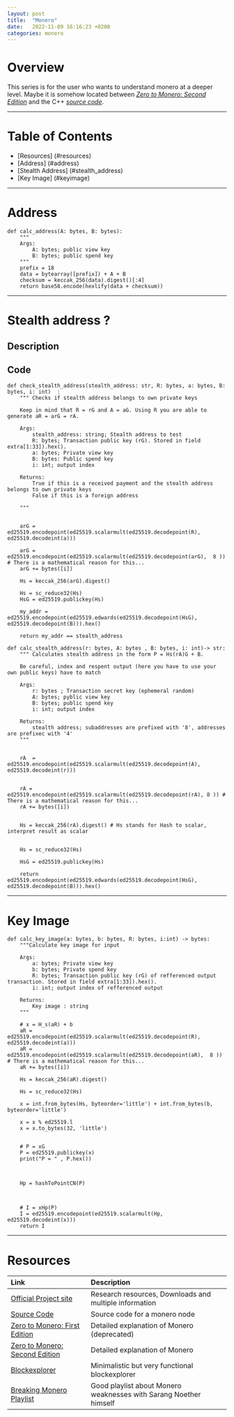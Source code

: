 ```yaml
---
layout: post
title:  "Monero"
date:   2022-11-09 16:16:23 +0200
categories: monero 
---
```



# Overview
This series is for the user who wants to understand monero at a deeper level. Maybe it is somehow located between *[Zero to Monero: Second Edition](https://www.getmonero.org/library/Zero-to-Monero-2-0-0.pdf)* and the C++ *[source code](https://github.com/monero-project/monero)*.  


---
# Table of Contents
- [Resources] (#resources)
- [Address] (#address)
- [Stealth Address] (#stealth_address)
- [Key Image] (#keyimage)


---
<a name="address"></a>
# Address
```
def calc_address(A: bytes, B: bytes):
    """
    Args:
        A: bytes; public view key
        B: bytes; public spend key 
    """
    prefix = 18 
    data = bytearray([prefix]) + A + B
    checksum = keccak_256(data).digest()[:4]
    return base58.encode(hexlify(data + checksum))
```

---
<a name="stealth_address"></a>
# Stealth address ?
## Description

## Code 
```
def check_stealth_address(stealth_address: str, R: bytes, a: bytes, B: bytes, i: int)  :
    """ Checks if stealth address belongs to own private keys

    Keep in mind that R = rG and A = aG. Using R you are able to generate aR = arG = rA.

    Args:
        stealth_address: string; Stealth address to test
        R: bytes; Transaction public key (rG). Stored in field extra[1:33]).hex(). 
        a: bytes; Private view key
        B: bytes: Public spend key
        i: int; output index

    Returns:
        True if this is a received payment and the stealth address belongs to own private keys
        False if this is a foreign address

    """


    arG = ed25519.encodepoint(ed25519.scalarmult(ed25519.decodepoint(R), ed25519.decodeint(a)))

    arG =  ed25519.encodepoint(ed25519.scalarmult(ed25519.decodepoint(arG),  8 )) # There is a mathematical reason for this...
    arG += bytes([i])
    
    Hs = keccak_256(arG).digest()

    Hs = sc_reduce32(Hs)
    HsG = ed25519.publickey(Hs)

    my_addr =  ed25519.encodepoint(ed25519.edwards(ed25519.decodepoint(HsG), ed25519.decodepoint(B))).hex()

    return my_addr == stealth_address
```



```
def calc_stealth_address(r: bytes, A: bytes , B: bytes, i: int)-> str:
    """ Calculates stealth address in the form P = Hs(rA)G + B.
    
    Be careful, index and respent output (here you have to use your own public keys) have to match

    Args:
        r: bytes ; Transaction secret key (ephemeral random)
        A: bytes; pyblic view key
        B: bytes; public spend key
        i: int; output index 

    Returns:
        stealth address; subaddresses are prefixed with '8', addresses are prefixec with '4'
    """


    rA  = ed25519.encodepoint(ed25519.scalarmult(ed25519.decodepoint(A), ed25519.decodeint(r)))


    rA =  ed25519.encodepoint(ed25519.scalarmult(ed25519.decodepoint(rA), 8 )) # There is a mathematical reason for this...
    rA += bytes([i])


    Hs = keccak_256(rA).digest() # Hs stands for Hash to scalar, interpret result as scalar


    Hs = sc_reduce32(Hs)

    HsG = ed25519.publickey(Hs)

    return ed25519.encodepoint(ed25519.edwards(ed25519.decodepoint(HsG), ed25519.decodepoint(B))).hex()
```


---
<a name="resources"></a>
# Key Image 
```
def calc_key_image(a: bytes, b: bytes, R: bytes, i:int) -> bytes:
    """Calculate key image for input 

    Args:
        a: bytes; Private view key
        b: bytes; Private spend key 
        R: bytes; Transaction public key (rG) of refferenced output transaction. Stored in field extra[1:33]).hex(). 
        i: int; output index of refferenced output

    Returns:
        Key image : string
    """
    
    # x = H_s(aR) + b
    aR = ed25519.encodepoint(ed25519.scalarmult(ed25519.decodepoint(R), ed25519.decodeint(a)))
    aR =  ed25519.encodepoint(ed25519.scalarmult(ed25519.decodepoint(aR),  8 )) # There is a mathematical reason for this...
    aR += bytes([i])

    Hs = keccak_256(aR).digest()

    Hs = sc_reduce32(Hs)

    x = int.from_bytes(Hs, byteorder='little') + int.from_bytes(b, byteorder='little')

    x = x % ed25519.l
    x = x.to_bytes(32, 'little')    
    

    # P = xG
    P = ed25519.publickey(x)
    print("P = " , P.hex())



    Hp = hashToPointCN(P)



    # I = xHp(P)
    I = ed25519.encodepoint(ed25519.scalarmult(Hp, ed25519.decodeint(x)))
    return I
```

---
<a name="resources"></a>
# Resources 
| Link | Description | 
|:--|:--|
| [Official Project site](https://www.getmonero.org) | Research resources, Downloads and multiple information |
| [Source Code](https://github.com/monero-project/monero) | Source code for a monero node |
| [Zero to Monero: First Edition ](https://www.getmonero.org/library/Zero-to-Monero-1-0-0.pdf) | Detailed explanation of Monero (deprecated) |
| [Zero to Monero: Second Edition](https://www.getmonero.org/library/Zero-to-Monero-2-0-0.pdf) | Detailed explanation of Monero |
| [Blockexplorer](https://xmrchain.net) | Minimalistic but very functional blockexplorer |
| [Breaking Monero Playlist](https://www.youtube.com/playlist?list=PLsSYUeVwrHBnAUre2G_LYDsdo-tD0ov-y) | Good playlist about Monero weaknesses with Sarang Noether himself |
